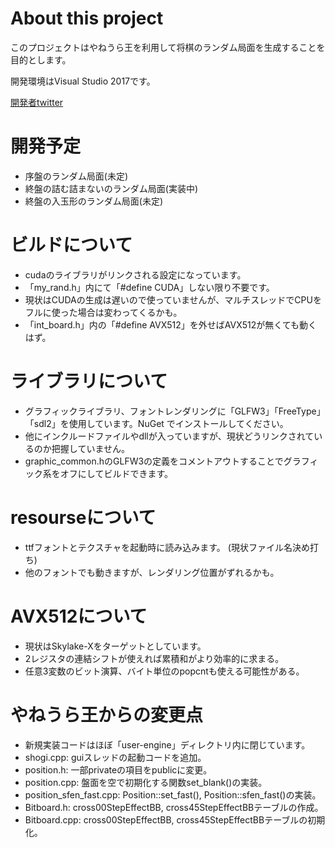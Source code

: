 # About this project

このプロジェクトはやねうら王を利用して将棋のランダム局面を生成することを目的とします。

開発環境はVisual Studio 2017です。

[開発者twitter](https://twitter.com/tibigame)

# 開発予定

- 序盤のランダム局面(未定)
- 終盤の詰む詰まないのランダム局面(実装中)
- 終盤の入玉形のランダム局面(未定)

# ビルドについて

- cudaのライブラリがリンクされる設定になっています。
- 「my_rand.h」内にて「#define CUDA」しない限り不要です。
- 現状はCUDAの生成は遅いので使っていませんが、マルチスレッドでCPUをフルに使った場合は変わってくるかも。
- 「int_board.h」内の「#define AVX512」を外せばAVX512が無くても動くはず。

# ライブラリについて

- グラフィックライブラリ、フォントレンダリングに「GLFW3」「FreeType」「sdl2」を使用しています。NuGet でインストールしてください。
- 他にインクルードファイルやdllが入っていますが、現状どうリンクされているのか把握していません。
- graphic_common.hのGLFW3の定義をコメントアウトすることでグラフィック系をオフにしてビルドできます。

# resourseについて

- ttfフォントとテクスチャを起動時に読み込みます。 (現状ファイル名決め打ち)
- 他のフォントでも動きますが、レンダリング位置がずれるかも。

# AVX512について

- 現状はSkylake-Xをターゲットとしています。
- 2レジスタの連結シフトが使えれば累積和がより効率的に求まる。
- 任意3変数のビット演算、バイト単位のpopcntも使える可能性がある。

# やねうら王からの変更点

- 新規実装コードはほぼ「user-engine」ディレクトリ内に閉じています。
- shogi.cpp: guiスレッドの起動コードを追加。
- position.h: 一部privateの項目をpublicに変更。
- position.cpp: 盤面を空で初期化する関数set_blank()の実装。
- position_sfen_fast.cpp: Position::set_fast(), Position::sfen_fast()の実装。
- Bitboard.h: cross00StepEffectBB, cross45StepEffectBBテーブルの作成。
- Bitboard.cpp: cross00StepEffectBB, cross45StepEffectBBテーブルの初期化。
